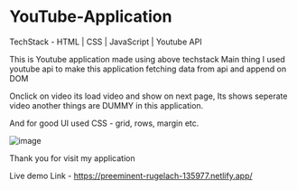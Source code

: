 # YouTube-Application

TechStack - HTML | CSS | JavaScript | Youtube API 

This is Youtube application made using above techstack 
Main thing I used youtube api to make this application fetching data from api 
and append on DOM 

Onclick on video its load video and show on next page, Its shows seperate video
another things are DUMMY in this application.

And for good UI used CSS - grid, rows, margin etc. 

![image](https://bit.ly/3PMBeRy)

Thank you for visit my application

Live demo Link - https://preeminent-rugelach-135977.netlify.app/